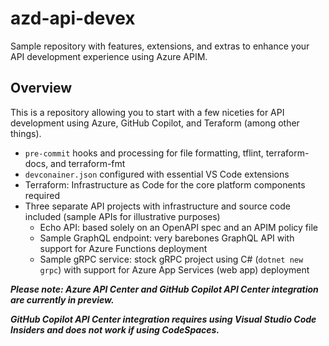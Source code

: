 # azd-api-devex

Sample repository with features, extensions, and extras to enhance your API development experience using Azure APIM.

## Overview

This is a repository allowing you to start with a few niceties for API development using Azure, GitHub Copilot, and Teraform (among other things).

- `pre-commit` hooks and processing for file formatting, tflint, terraform-docs, and terraform-fmt
- `devconainer.json` configured with essential VS Code extensions
- Terraform: Infrastructure as Code for the core platform components required
- Three separate API projects with infrastructure and source code included (sample APIs for illustrative purposes)
  - Echo API: based solely on an OpenAPI spec and an APIM policy file
  - Sample GraphQL endpoint: very barebones GraphQL API with support for Azure Functions deployment
  - Sample gRPC service: stock gRPC project using C# (`dotnet new grpc`) with support for Azure App Services (web app) deployment

_**Please note: Azure API Center and GitHub Copilot API Center integration are currently in preview.**_

_**GitHub Copilot API Center integration requires using Visual Studio Code Insiders and does not work if using CodeSpaces.**_
